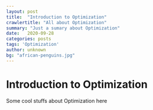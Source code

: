 ```yaml
---
layout: post
title:  "Introduction to Optimization"
crawlertitle: "All about Optimization"
summary: "Just a sumary about Optimization"
date:   2020-09-28
categories: posts
tags: 'Optimization'
author: unknown
bg: "african-penguins.jpg"
---
```


# Introduction to Optimization

Some cool stuffs about Optimization here
